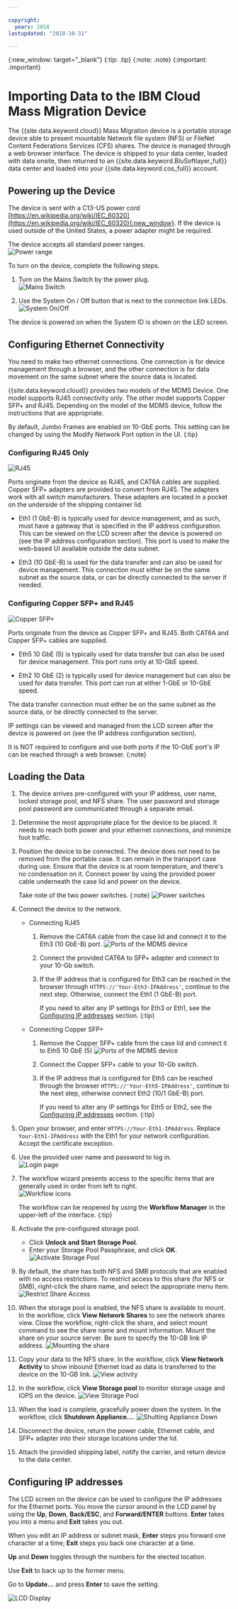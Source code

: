 ```yaml
---

copyright:
  years: 2018
lastupdated: "2018-10-31"

---
```

{:new_window: target="_blank"}
{:tip: .tip}
{:note: .note}
{:important: .important}

# Importing Data to the IBM Cloud Mass Migration Device

The {{site.data.keyword.cloud}} Mass Migration device is a portable storage device able to present mountable Network file system (NFS) or FileNet Content Federations Services (CFS) shares. The device is managed through a web browser interface. The device is shipped to your data center, loaded with data onsite, then returned to an {{site.data.keyword.BluSoftlayer_full}} data center and loaded into your {{site.data.keyword.cos_full}} account.


## Powering up the Device

The device is sent with a C13-US power cord [https://en.wikipedia.org/wiki/IEC_60320](https://en.wikipedia.org/wiki/IEC_60320){:new_window}. If the device is used outside of the United States, a power adapter might be required.

The device accepts all standard power ranges. <br/>
![Power range](/images/PowerRating.png)

To turn on the device, complete the following steps.
1. Turn on the Mains Switch by the power plug. <br/>
   ![Mains Switch](/images/MDMSPowerOnOff.png)

2. Use the System On / Off button that is next to the connection link LEDs.
   ![System On/Off](/images/MDMSSystemOnOff.png)

The device is powered on when the System ID is shown on the LED screen.


## Configuring Ethernet Connectivity

You need to make two ethernet connections. One connection is for device management through a browser, and the other connection is for data movement on the same subnet where the source data is located.

{{site.data.keyword.cloud}} provides two models of the MDMS Device. One model supports RJ45 connectivity only. The other model supports Copper SFP+ and RJ45. Depending on the model of the MDMS device, follow the instructions that are appropriate.

By default, Jumbo Frames are enabled on 10-GbE ports. This setting can be changed by using the Modify Network Port option in the UI.
{:tip}

### Configuring RJ45 Only

![RJ45](/images/RJ45PortZoom.png)

Ports originate from the device as RJ45, and CAT6A cables are supplied. Copper SFP+ adapters are provided to convert from RJ45. The adapters work with all switch manufacturers. These adapters are located in a pocket on the underside of the shipping container lid.

- Eth1 (1 GbE-B) is typically used for device management, and as such, must have a gateway that is specified in the IP address configuration. This can be viewed on the LCD screen after the device is powered on (see the IP address configuration section). This port is used to make the web-based UI available outside the data subnet.

- Eth3 (10 GbE-B) is used for the data transfer and can also be used for device management. This connection must either be on the same subnet as the source data, or can be directly connected to the server if needed.


### Configuring Copper SFP+ and RJ45

![Copper SFP+](/images/sfp-ports-sized-port5.png)

Ports originate from the device as Copper SFP+ and RJ45. Both CAT6A and Copper SFP+ cables are supplied.

- Eth5 10 GbE (5) is typically used for data transfer but can also be used for device management. This port runs only at 10-GbE speed.

- Eth2 10 GbE (2) is typically used for device management but can also be used for data transfer. This port can run at either 1-GbE or 10-GbE speed.


The data transfer connection must either be on the same subnet as the source data, or be directly connected to the server.

IP settings can be viewed and managed from the LCD screen after the device is powered on (see the IP address configuration section).

It is NOT required to configure and use both ports if the 10-GbE port's IP can be reached through a web browser.
{:note}


## Loading the Data

1.	The device arrives pre-configured with your IP address, user name, locked storage pool, and NFS share. The user password and storage pool password are communicated through a separate email.

2.	Determine the most appropriate place for the device to be placed. It needs to reach both power and your ethernet connections, and minimize foot traffic.

3.	Position the device to be connected. The device does not need to be removed from the portable case. It can remain in the transport case during use. Ensure that the device is at room temperature, and there's no condensation on it. Connect power by using the provided power cable underneath the case lid and power on the device.<br/>
    
    Take note of the two power switches.
    {:note}
    ![Power switches](/images/MDMSPowerSwitch.png)

4. Connect the device to the network.
    - Connecting RJ45
      1. Remove the CAT6A cable from the case lid and connect it to the Eth3 (10 GbE-B) port.
         ![Ports of the MDMS device](/images/MDMSNewEth1and3.png)
      2. Connect the provided CAT6A to SFP+ adapter and connect to your 10-Gb switch.
      3. If the IP address that is configured for Eth3 can be reached in the browser through `HTTPS://'Your-Eth3-IPAddress'`, continue to the next step. Otherwise, connect the Eth1 (1 GbE-B) port.<br/>
         
         If you need to alter any IP settings for Eth3 or Eth1, see the [Configuring IP addresses](#configuring-ip-addresses) section.
         {:tip}
         
    - Connecting Copper SFP+
      1. Remove the Copper SFP+ cable from the case lid and connect it to Eth5 10 GbE (5)
         ![Ports of the MDMS device](/images/sfp-ports-sized-ports-labeled.png)
      2. Connect the Copper SFP+ cable to your 10-Gb switch.
      3. If the IP address that is configured for Eth5 can be reached through the browser `HTTPS://'Your-Eth5-IPAddress'`, continue to the next step, otherwise connect Eth2 (10/1 GbE-B) port.

         If you need to alter any IP settings for Eth5 or Eth2, see the [Configuring IP addresses](#configuring-ip-addresses) section.
         {:tip}

5. Open your browser, and enter `HTTPS://Your-Eth1-IPAddress`. Replace `Your-Eth1-IPAddress` with the Eth1 for your network configuration. Accept the certificate exception.

6. Use the provided user name and password to log in.<br/>
    ![Login page](/images/login.png)

7. The workflow wizard presents access to the specific items that are generally used in order from left to right.<br/>
    ![Workflow icons](/images/workflow.png)

    The workflow can be reopened by using the **Workflow Manager** in the upper-left of the interface.
    {:tip}

8.	Activate the pre-configured storage pool.
    - Click **Unlock and Start Storage Pool**.
    - Enter your Storage Pool Passphrase, and click **OK**.
      ![Activate Storage Pool](/images/Unlock.png)

9. By default, the share has both NFS and SMB protocols that are enabled with no access restrictions. To restrict access to this share (for NFS or SMB), right-click the share name, and select the appropriate menu item.<br/>
   ![Restrict Share Access](/images/ShareAccessControl.png)

10. When the storage pool is enabled, the NFS share is available to mount. In the workflow, click **View Network Shares** to see the network shares view. Close the workflow, right-click the share, and select mount command to see the share name and mount information. Mount the share on your source server. Be sure to specify the 10-GB link IP address.
    ![Mounting the share](/images/MountCommand.png)

11. Copy your data to the NFS share. In the workflow, click **View Network Activity** to show inbound Ethernet load as data is transferred to the device on the 10-GB link.
    ![View activity](/images/SystemNetworkPerf.png)

12. In the workflow, click **View Storage pool** to monitor storage usage and IOPS on the device.
    ![View Storage Pool](/images/SystemStoragePoolPerf.png)

13.	When the load is complete, gracefully power down the system. In the workflow, click **Shutdown Appliance...**.
    ![Shutting Appliance Down](/images/SystemShutdown.png)

14.	Disconnect the device, return the power cable, Ethernet cable, and SFP+ adapter into their storage locations under the lid.

16.	Attach the provided shipping label, notify the carrier, and return device to the data center.


## Configuring IP addresses

The LCD screen on the device can be used to configure the IP addresses for the Ethernet ports. You move the cursor around in the LCD panel by using the **Up**, **Down**, **Back/ESC**, and **Forward/ENTER** buttons. **Enter** takes you into a menu and **Exit** takes you out.

When you edit an IP address or subnet mask, **Enter** steps you forward one character at a time; **Exit** steps you back one character at a time.

**Up** and **Down** toggles through the numbers for the elected location.

Use **Exit** to back up to the former menu.

Go to **Update...** and press **Enter** to save the setting.

  ![LCD Display](/images/MDMSLCD.png)

